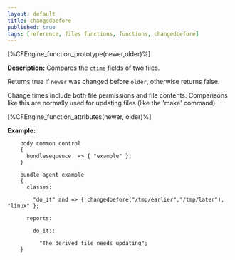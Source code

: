 ```yaml
---
layout: default
title: changedbefore
published: true
tags: [reference, files functions, functions, changedbefore]
---
```


[%CFEngine_function_prototype(newer,older)%]

**Description:** Compares the `ctime` fields of two files.

Returns true if `newer` was changed before `older`, otherwise returns false.

Change times include both file permissions and file contents.
Comparisons like this are normally used for updating files (like the
'make' command).

[%CFEngine_function_attributes(newer, older)%]

**Example:**

```cf3
    body common control
    {
      bundlesequence  => { "example" };
    }

    bundle agent example
    {
      classes:

        "do_it" and => { changedbefore("/tmp/earlier","/tmp/later"), "linux" };

      reports:

        do_it::

          "The derived file needs updating";
    }
```
